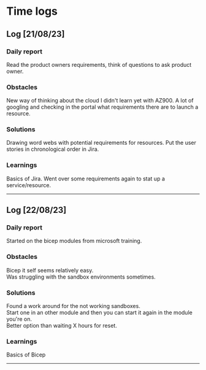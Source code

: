 # Time logs

## Log [21/08/23]

### Daily report

Read the product owners requirements, think of questions to ask product owner.

### Obstacles

New way of thinking about the cloud I didn't learn yet with AZ900.
A lot of googling and checking in the portal what requirements there are to launch a resource.

### Solutions

Drawing word webs with potential requirements for resources.
Put the user stories in chronological order in Jira.

### Learnings

Basics of Jira.
Went over some requirements again to stat up a service/resource.

---

## Log [22/08/23]

### Daily report

Started on the bicep modules from microsoft training.  

### Obstacles

Bicep it self seems relatively easy.  
Was struggling with the sandbox environments sometimes.  

### Solutions

Found a work around for the not working sandboxes.  
Start one in an other module and then you can start it again in the module you're on.  
Better option than waiting X hours for reset.  

### Learnings

Basics of Bicep

---
